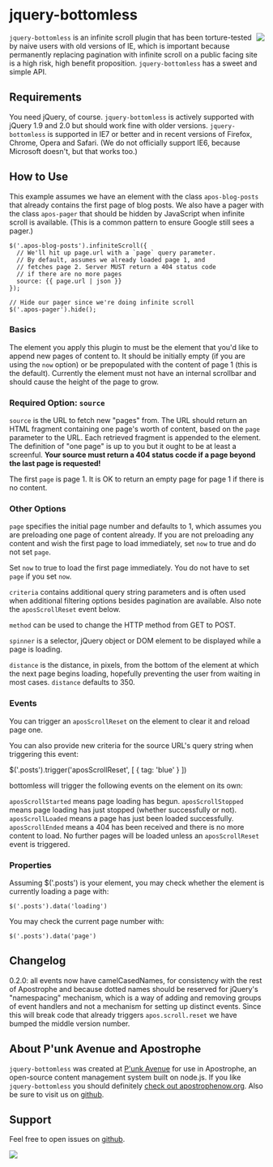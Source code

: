 # jquery-bottomless

<a href="http://apostrophenow.org/"><img src="https://raw.github.com/punkave/jquery-bottomless/master/logos/logo-box-madefor.png" align="right" /></a>

`jquery-bottomless` is an infinite scroll plugin that has been torture-tested by naive users with old versions of IE, which is important because permanently replacing pagination with infinite scroll on a public facing site is a high risk, high benefit proposition. `jquery-bottomless` has a sweet and simple API.

## Requirements

You need jQuery, of course. `jquery-bottomless` is actively supported with jQuery 1.9 and 2.0 but should work fine with older versions. `jquery-bottomless` is supported in IE7 or better and in recent versions of Firefox, Chrome, Opera and Safari. (We do not officially support IE6, because Microsoft doesn't, but that works too.)

## How to Use

This example assumes we have an element with the class `apos-blog-posts` that already contains the first page of blog posts. We also have a pager with the class `apos-pager` that should be hidden by JavaScript when infinite scroll is available. (This is a common pattern to ensure Google still sees a pager.)

    $('.apos-blog-posts').infiniteScroll({
      // We'll hit up page.url with a `page` query parameter.
      // By default, assumes we already loaded page 1, and
      // fetches page 2. Server MUST return a 404 status code
      // if there are no more pages
      source: {{ page.url | json }}
    });

    // Hide our pager since we're doing infinite scroll
    $('.apos-pager').hide();

### Basics

The element you apply this plugin to must be the element that you'd
like to append new pages of content to. It should be initially empty
(if you are using the `now` option) or be prepopulated with the content of page 1 (this is the default). Currently the element must not have an internal scrollbar and should cause the height of the page to grow.

### Required Option: `source`

`source` is the URL to fetch new "pages" from. The URL should return an
HTML fragment containing one page's worth of content, based on the
`page` parameter to the URL. Each retrieved fragment is appended to the element. The definition of "one page" is up to
you but it ought to be at least a screenful. **Your source must return a 404 status cocde if a page beyond the last page is requested!**

The first `page` is page 1. It is OK to return an empty page for page 1 if there is no content.

### Other Options

`page` specifies the initial page number and defaults to 1,
which assumes you are preloading one page of content already. If you
are not preloading any content and wish the first page to load immediately, set `now` to true and do not set `page`.

Set `now` to true to load the first page immediately. You do not have to
set `page` if you set `now`.

`criteria` contains additional query string parameters and is often used when additional filtering options besides pagination are available. Also note the `aposScrollReset` event below.

`method` can be used to change the HTTP method from GET to POST.

`spinner` is a selector, jQuery object or DOM element to be displayed while a page is loading.

`distance` is the distance, in pixels, from the bottom of the element at
which the next page begins loading, hopefully preventing the user from
waiting in most cases. `distance` defaults to 350.

### Events

You can trigger an `aposScrollReset` on the element to clear it and
reload page one.

You can also provide new criteria for the source URL's query string when triggering this event:

$('.posts').trigger('aposScrollReset', [ { tag: 'blue' } ])

bottomless will trigger the following events on the element on its own:

`aposScrollStarted` means page loading has begun.
`aposScrollStopped` means page loading has just stopped (whether successfully or not).
`aposScrollLoaded` means a page has just been loaded successfully.
`aposScrollEnded` means a 404 has been received and there is no
more content to load. No further pages will be loaded unless
an `aposScrollReset` event is triggered.

### Properties

Assuming $('.posts') is your element, you may check whether the element is
currently loading a page with:

    $('.posts').data('loading')

You may check the current page number with:

    $('.posts').data('page')

## Changelog

0.2.0: all events now have camelCasedNames, for consistency with the rest of Apostrophe and because dotted names should be reserved for jQuery's "namespacing" mechanism, which is a way of adding and removing groups of event handlers and not a mechanism for setting up distinct events. Since this will break code that already triggers `apos.scroll.reset` we have bumped the middle version number.

## About P'unk Avenue and Apostrophe

`jquery-bottomless` was created at [P'unk Avenue](http://punkave.com) for use in Apostrophe, an open-source content management system built on node.js. If you like `jquery-bottomless` you should definitely [check out apostrophenow.org](http://apostrophenow.org). Also be sure to visit us on [github](http://github.com/punkave).

## Support

Feel free to open issues on [github](http://github.com/punkave/jquery-bottomless).

<a href="http://punkave.com/"><img src="https://raw.github.com/punkave/jquery-bottomless/master/logos/logo-box-builtby.png" /></a>


